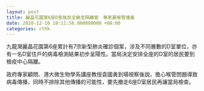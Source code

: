 ```yaml
---
layout: post
title: 麗晶花園第6座D室居民全撤至隔離營　專家憂喉管播毒
date: 2020-12-10 18:11:58.000000000 +08:00
categories: rthk
---
```


九龍灣麗晶花園第6座累計有7宗新型肺炎確診個案，涉及不同層數的D室單位，亦有一名D室住戶的病毒檢測結果初步呈陽性。當局決定安排全座的D室的居民要到檢疫中心隔離。

政府專家顧問、港大微生物學系講座教授袁國勇到場視察後說，擔心喉管問題導致病毒傳播，同時不排除其他傳播的可能性，要先撤走6座D室居民再讓當局檢查。
